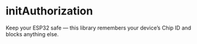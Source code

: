 # initAuthorization
Keep your ESP32 safe — this library remembers your device’s Chip ID and blocks anything else.
